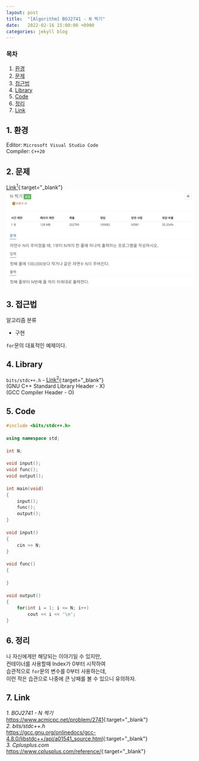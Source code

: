 ```yaml
---
layout: post
title:  "[Algorithm] BOJ2741 - N 찍기"
date:   2022-02-16 15:00:00 +0900
categories: jekyll blog
---
```

### 목차
1. [환경](#1-환경)
2. [문제](#2-문제)
3. [접근법](#3-접근법)
4. [Library](#4-library)
5. [Code](#5-code)
6. [정리](#6-정리)
7. [Link](#7-link)

## 1. 환경
Editor: `Microsoft Visual Studio Code`  
Compiler: `C++20`

## 2. 문제
[Link<sup>1</sup>](https://www.acmicpc.net/problem/2741){:target="_blank"}
![BOJ2739](/assets/images/2022/02/16/BOJ2741.jpg)

## 3. 접근법
알고리즘 분류
 * 구현

`for`문의 대표적인 예제이다.

## 4. Library
`bits/stdc++.h` - [Link<sup>2</sup>](https://gcc.gnu.org/onlinedocs/gcc-4.8.0/libstdc++/api/a01541_source.html){:target="_blank"}  
(GNU C++ Standard Library Header - X)  
(GCC Compiler Header - O)  

## 5. Code
```cpp
#include <bits/stdc++.h>

using namespace std;

int N;

void input();
void func();
void output();

int main(void)
{
    input();
    func();
    output();
}

void input()
{
    cin >> N;
}

void func()
{

}

void output()
{
    for(int i = 1; i <= N; i++)
        cout << i << '\n';
}
```

## 6. 정리
나 자신에게만 해당되는 이야기일 수 있지만,  
컨테이너를 사용할때 Index가 0부터 시작하여  
습관적으로 `for`문의 변수를 0부터 사용하는데,  
이런 작은 습관으로 나중에 큰 낭패를 볼 수 있으니 유의하자.

## 7. Link
*1. BOJ2741 - N 찍기*  
<https://www.acmicpc.net/problem/2741>{:target="_blank"}  
*2. bits/stdc++.h*  
<https://gcc.gnu.org/onlinedocs/gcc-4.8.0/libstdc++/api/a01541_source.html>{:target="_blank"}  
*3. Cplusplus.com*  
<https://www.cplusplus.com/reference/>{:target="_blank"}
